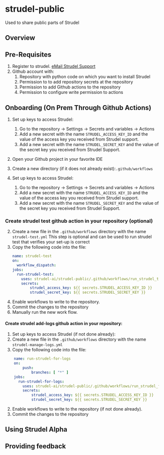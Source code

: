 # strudel-public
Used to share public parts of Strudel 
## Overview 

## Pre-Requisites
1. Register to strudel. <a href="mailto:foo@bar.example.com?subject=Hello%20World&amp;body=put%20body%20">eMail Strudel Support</a>
3. Github account with: 
   1. Repository with python code on which you want to install Strudel 
   2. Permission to  to add repository secrets at the repository
   3. Permission to add Github actions  to the repository
   4. Permission to configure write permission to actions
    

## Onboarding  (On Prem Through Github Actions)
1. Set up keys to access Strudel:
     1. Go to the repository &rarr; Settings &rarr; Secrets and variables  &rarr; Actions 
     3. Add a new secret with the name `STRUDEL_ACCESS_KEY_ID` and the value 
        of the access key you received from Strudel support. 
     4. Add a new secret with the name `STRUDEL_SECRET_KEY` and the value of the 
        secret key you received from Strudel Support. 

2. Open your Github project in your favorite IDE
2. Create a new directory (if it does not already exist):`.github/workflows`
2. Set up keys to access Strudel:
     1. Go to the repository &rarr; Settings &rarr; Secrets and variables  &rarr; Actions 
     3. Add a new secret with the name `STRUDEL_ACCESS_KEY_ID` and the value 
        of the access key you received from Strudel support. 
     4. Add a new secret with the name `STRUDEL_SECRET_KEY` and the value of the 
        secret key you received from Strudel Support. 

### Create strudel test github action in your repository (optional)

2. Create a new file in the `.github/workflows` directory with the name `strudel-test.yml`
This step is optional and can be used to run strudel test 
that verifies your set-up is correct 
2. Copy the following code into the file:
   ```yaml
   name: strudel-test
   on:
     workflow_dispatch:
   jobs:
     run-strudel-test:
       uses: strudel-ai/strudel-public/.github/workflows/run_strudel_test.yml@v0.2.0
       secrets:
           strudel_access_key: ${{ secrets.STRUDEL_ACCESS_KEY_ID }}
           strudel_secret_key: ${{ secrets.STRUDEL_SECRET_KEY }}
   ```
2. Enable workflows to write to the repository. 
2. Commit the changes to the repository
3. Manually run the new work flow. 

#### Create strudel add-logs github action in your repository:
1. Set up keys to access Strudel (if not done already):
2. Create a new file in the `.github/workflows` directory with the name `strudel-manage-logs.yml`
2. Copy the following code into the file:
```yaml
    name: run-strudel-for-logs
    on:
        push:
            branches: [ "*" ]
    jobs:
      run-strudel-for-logs:
        uses: strudel-ai/strudel-public/.github/workflows/run_strudel_for_logs.yml@v0.2.0
        secrets:
            strudel_access_key: ${{ secrets.STRUDEL_ACCESS_KEY_ID }}
            strudel_secret_key: ${{ secrets.STRUDEL_SECRET_KEY }}
```
2. Enable workflows to write to the repository (if not done already). 
2. Commit the changes to the repository 


## Using Strudel Alpha
## Providing feedback 
